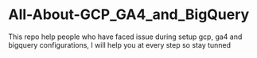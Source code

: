 # All-About-GCP_GA4_and_BigQuery
This repo help people who have faced issue during setup gcp, ga4 and bigquery configurations, I will help you at every step so stay tunned
